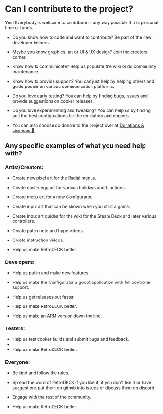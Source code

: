 # Can I contribute to the project?

Yes! Everybody is welcome to contribute in any way possible if it is personal time or funds.

- Do you know how to code and want to contribute? Be part of the new developer helpers.

- Maybe you know graphics, art or UI & UX design? Join the creators corner.

- Know how to communicate? Help us populate the wiki or do community maintenance.

- Know how to provide support? You can just help by helping others and guide people on various communication platforms.

- Do you love early testing? You can help by finding bugs, issues and provide suggestions on cooker releases.

- Do you love experimenting and tweaking?  You can help us by finding and the best configurations for the emulators and engines.

- You can also choose do donate to the project over at [Donations & Licenses 🎁](../wiki_credits/donations-licenses.md).

## Any specific examples of what you need help with?

### Artist/Creators:

- Create new pixel art for the Radial menus.

- Create easter egg art for various holidays and functions.

- Create menu art for a new Configurator.

- Create input art that can be shown when you start a game.

- Create input art guides for the wiki for the Steam Deck and later various controllers.

- Create patch note and hype videos.

- Create instruction videos.

- Help us make RetroDECK better.

### Developers:

- Help us put in and make new features.

- Help us make the Configurator a godot application with full controller support.

- Help us get releases out faster.

- Help us make RetroDECK better.

- Help us make an ARM version down the line.

### Testers:

- Help us test cooker builds and submit bugs and feedback.
-
- Help us make RetroDECK better.

### Everyone:

- Be kind and follow the rules.

- Spread the word of RetroDECK if you like it, if you don't like it or have suggestions put them on github into issues or discuss them on discord.

- Engage with the rest of the community.

- Help us make RetroDECK better.


